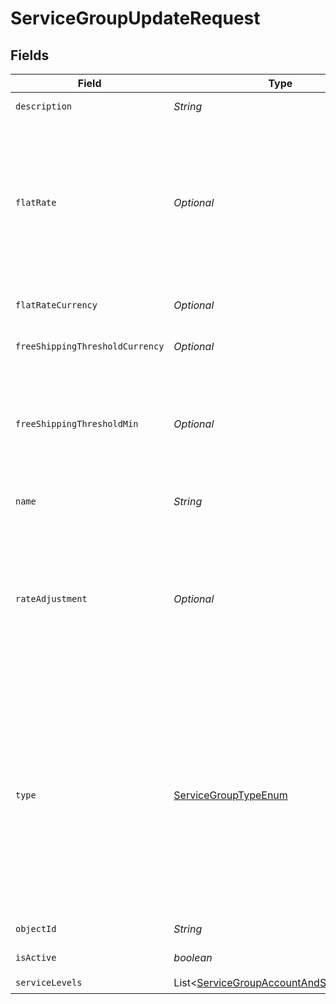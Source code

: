 # ServiceGroupUpdateRequest


## Fields

| Field                                                                                                                                                                                                                                                                                                                                                                                                                                                                                             | Type                                                                                                                                                                                                                                                                                                                                                                                                                                                                                              | Required                                                                                                                                                                                                                                                                                                                                                                                                                                                                                          | Description                                                                                                                                                                                                                                                                                                                                                                                                                                                                                       | Example                                                                                                                                                                                                                                                                                                                                                                                                                                                                                           |
| ------------------------------------------------------------------------------------------------------------------------------------------------------------------------------------------------------------------------------------------------------------------------------------------------------------------------------------------------------------------------------------------------------------------------------------------------------------------------------------------------- | ------------------------------------------------------------------------------------------------------------------------------------------------------------------------------------------------------------------------------------------------------------------------------------------------------------------------------------------------------------------------------------------------------------------------------------------------------------------------------------------------- | ------------------------------------------------------------------------------------------------------------------------------------------------------------------------------------------------------------------------------------------------------------------------------------------------------------------------------------------------------------------------------------------------------------------------------------------------------------------------------------------------- | ------------------------------------------------------------------------------------------------------------------------------------------------------------------------------------------------------------------------------------------------------------------------------------------------------------------------------------------------------------------------------------------------------------------------------------------------------------------------------------------------- | ------------------------------------------------------------------------------------------------------------------------------------------------------------------------------------------------------------------------------------------------------------------------------------------------------------------------------------------------------------------------------------------------------------------------------------------------------------------------------------------------- |
| `description`                                                                                                                                                                                                                                                                                                                                                                                                                                                                                     | *String*                                                                                                                                                                                                                                                                                                                                                                                                                                                                                          | :heavy_check_mark:                                                                                                                                                                                                                                                                                                                                                                                                                                                                                | Description for the service group                                                                                                                                                                                                                                                                                                                                                                                                                                                                 | USPS shipping options                                                                                                                                                                                                                                                                                                                                                                                                                                                                             |
| `flatRate`                                                                                                                                                                                                                                                                                                                                                                                                                                                                                        | *Optional<String>*                                                                                                                                                                                                                                                                                                                                                                                                                                                                                | :heavy_minus_sign:                                                                                                                                                                                                                                                                                                                                                                                                                                                                                | String representation of an amount to be returned as the flat rate<br/>if 1. The service group is of type `LIVE_RATE` and no matching rates<br/>were found; or 2. The service group is of type `FLAT_RATE`. Either<br/>integers or decimals are accepted. Required unless type is<br/>`FREE_SHIPPING`                                                                                                                                                                                             | 5                                                                                                                                                                                                                                                                                                                                                                                                                                                                                                 |
| `flatRateCurrency`                                                                                                                                                                                                                                                                                                                                                                                                                                                                                | *Optional<String>*                                                                                                                                                                                                                                                                                                                                                                                                                                                                                | :heavy_minus_sign:                                                                                                                                                                                                                                                                                                                                                                                                                                                                                | required unless type is `FREE_SHIPPING`. (ISO 4217 currency)                                                                                                                                                                                                                                                                                                                                                                                                                                      | USD                                                                                                                                                                                                                                                                                                                                                                                                                                                                                               |
| `freeShippingThresholdCurrency`                                                                                                                                                                                                                                                                                                                                                                                                                                                                   | *Optional<String>*                                                                                                                                                                                                                                                                                                                                                                                                                                                                                | :heavy_minus_sign:                                                                                                                                                                                                                                                                                                                                                                                                                                                                                | optional unless type is `FREE_SHIPPING`. (ISO 4217 currency)                                                                                                                                                                                                                                                                                                                                                                                                                                      | USD                                                                                                                                                                                                                                                                                                                                                                                                                                                                                               |
| `freeShippingThresholdMin`                                                                                                                                                                                                                                                                                                                                                                                                                                                                        | *Optional<String>*                                                                                                                                                                                                                                                                                                                                                                                                                                                                                | :heavy_minus_sign:                                                                                                                                                                                                                                                                                                                                                                                                                                                                                | For service groups of type `FREE_SHIPPING`, this field must be required to configure the minimum cart total (total cost of items in the cart) for this service group to be returned for rates at checkout. Optional unless type is `FREE_SHIPPING`                                                                                                                                                                                                                                                | 5                                                                                                                                                                                                                                                                                                                                                                                                                                                                                                 |
| `name`                                                                                                                                                                                                                                                                                                                                                                                                                                                                                            | *String*                                                                                                                                                                                                                                                                                                                                                                                                                                                                                          | :heavy_check_mark:                                                                                                                                                                                                                                                                                                                                                                                                                                                                                | Name for the service group that will be shown to customers in the response                                                                                                                                                                                                                                                                                                                                                                                                                        | USPS Shipping                                                                                                                                                                                                                                                                                                                                                                                                                                                                                     |
| `rateAdjustment`                                                                                                                                                                                                                                                                                                                                                                                                                                                                                  | *Optional<Long>*                                                                                                                                                                                                                                                                                                                                                                                                                                                                                  | :heavy_minus_sign:                                                                                                                                                                                                                                                                                                                                                                                                                                                                                | The amount in percent (%) that the service group's returned rate should be adjusted. For example, if this field is set to 5 and the matched rate price is $5.00, the returned value of the service group will be $5.25. Negative integers are also accepted and will discount the rate price by the defined percentage amount.                                                                                                                                                                    | 15                                                                                                                                                                                                                                                                                                                                                                                                                                                                                                |
| `type`                                                                                                                                                                                                                                                                                                                                                                                                                                                                                            | [ServiceGroupTypeEnum](../../models/components/ServiceGroupTypeEnum.md)                                                                                                                                                                                                                                                                                                                                                                                                                           | :heavy_check_mark:                                                                                                                                                                                                                                                                                                                                                                                                                                                                                | The type of the service group.<br> `LIVE_RATE` - Shippo will make a rating request and return real-time rates for the shipping group, only falling back to the specified flat rate amount if no rates match a service level in the service group.<br> `FLAT_RATE` - Returns a shipping option with the specified flat rate amount.<br> `FREE_SHIPPING` - Returns a shipping option with a price of $0 only if the total cost of items exceeds the amount defined by `free_shipping_threshold_min` | FLAT_RATE                                                                                                                                                                                                                                                                                                                                                                                                                                                                                         |
| `objectId`                                                                                                                                                                                                                                                                                                                                                                                                                                                                                        | *String*                                                                                                                                                                                                                                                                                                                                                                                                                                                                                          | :heavy_check_mark:                                                                                                                                                                                                                                                                                                                                                                                                                                                                                | The unique identifier of the given Service Group object.                                                                                                                                                                                                                                                                                                                                                                                                                                          | 80feb1633d4a43c898f005850                                                                                                                                                                                                                                                                                                                                                                                                                                                                         |
| `isActive`                                                                                                                                                                                                                                                                                                                                                                                                                                                                                        | *boolean*                                                                                                                                                                                                                                                                                                                                                                                                                                                                                         | :heavy_check_mark:                                                                                                                                                                                                                                                                                                                                                                                                                                                                                | True if the service group is enabled, false otherwise.                                                                                                                                                                                                                                                                                                                                                                                                                                            | true                                                                                                                                                                                                                                                                                                                                                                                                                                                                                              |
| `serviceLevels`                                                                                                                                                                                                                                                                                                                                                                                                                                                                                   | List<[ServiceGroupAccountAndServiceLevel](../../models/components/ServiceGroupAccountAndServiceLevel.md)>                                                                                                                                                                                                                                                                                                                                                                                         | :heavy_check_mark:                                                                                                                                                                                                                                                                                                                                                                                                                                                                                | N/A                                                                                                                                                                                                                                                                                                                                                                                                                                                                                               |                                                                                                                                                                                                                                                                                                                                                                                                                                                                                                   |
